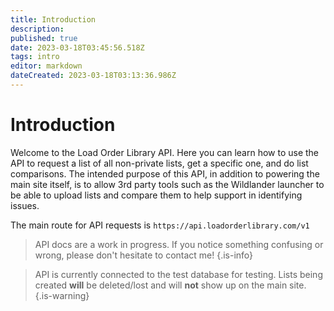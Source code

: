 ```yaml
---
title: Introduction
description: 
published: true
date: 2023-03-18T03:45:56.518Z
tags: intro
editor: markdown
dateCreated: 2023-03-18T03:13:36.986Z
---
```


# Introduction

Welcome to the Load Order Library API. Here you can learn how to use the API to request a list of all non-private lists, get a specific one, and do list comparisons. The intended purpose of this API, in addition to powering the main site itself, is to allow 3rd party tools such as the Wildlander launcher to be able to upload lists and compare them to help support in identifying issues.

The main route for API requests is `https://api.loadorderlibrary.com/v1`


>	API docs are a work in progress. If you notice something confusing or wrong, please don't hesitate to contact me!
{.is-info}

>	API is currently connected to the test database for testing. Lists being created **will** be deleted/lost and will **not** show up on the main site.
{.is-warning}